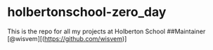 # holbertonschool-zero_day
This is the repo for all my projects at Holberton School
##Maintainer
[@wisvem][(https://github.com/wisvem)]